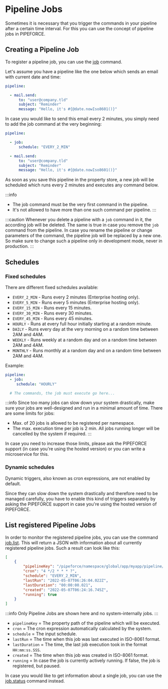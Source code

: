 # Pipeline Jobs

Sometimes it is necessary that you trigger the commands in your pipeline after a certain time interval. For this you can
use the concept of pipeline jobs in PIPEFORCE.

## Creating a Pipeline Job

To register a pipeline job, you can use the [job](../api/commands#job-v1) command.

Let's assume you have a pipeline like the one below which sends an email with current date and time:

```yaml
pipeline:

  - mail.send:
      to: "user@company.tld"
      subject: "Reminder"
      message: "Hello, it's #{@date.nowIso8601()}"
```

In case you would like to send this email every 2 minutes, you simply need to add the job command at the very beginning:

```yaml
pipeline:

  - job:
      schedule: "EVERY_2_MIN"

  - mail.send:
      to: "user@company.tld"
      subject: "Reminder"
      message: "Hello, it's #{@date.nowIso8601()}"
```

As soon as you save this pipeline in the property store, a new job will be scheduled which runs every 2 minutes and
executes any command below.

:::info
- The job command must be the very first command in the pipeline.
- It's not allowed to have more than one such command per pipeline.
:::

:::caution 
Whenever you delete a pipeline with a `job` command in it, the according job will be deleted. The same is
true in case you remove the `job` command from the pipeline. In case you rename the pipeline or change parameters of the
command, the pipeline job will be replaced by a new one. So make sure to change such a pipeline only in development
mode, never in production.
:::

## Schedules

### Fixed schedules

There are different fixed schedules available:

- `EVERY_2_MIN` - Runs every 2 minutes (Enterprise hosting only).
- `EVERY_5_MIN` - Runs every 5 minutes (Enterprise hosting only).
- `EVERY_15_MIN` - Runs every 15 minutes.
- `EVERY_30_MIN` - Runs every 30 minutes.
- `EVERY_45_MIN` - Runs every 45 minutes.
- `HOURLY` - Runs at every full hour initially starting at a random minute.
- `DAILY` - Runs every day at the very morning on a random time between 2AM and 4AM.
- `WEEKLY` - Runs weekly at a random day and on a random time between 2AM and 4AM.
- `MONTHLY` - Runs monthly at a random day and on a random time between 2AM and 4AM.

Example:

```yaml
pipeline:
  - job:
     schedule: "HOURLY"

  # The commands, the job must execute go here...
```

:::info
Since too many jobs can slow down your system drastically, make sure your jobs are well-designed
and run in a minimal amount of time. There are some limits for jobs:

 - Max. of 20 jobs is allowed to be registered per namespace.
 - The max. execution time per job is 2 min. All jobs running longer will be cancelled by the system if required.
:::

In case you need to increase those limits, please ask the PIPEFORCE support (in case you're using the hosted version) or you can write a microservice for this.

### Dynamic schedules

Dynamic triggers, also known as cron expressions, are not enabled by default.

Since they can slow down the system drastically and therefore need to be managed carefully, you
have to enable this kind of triggers separately by asking the PIPEFORCE support in case you're
using the hosted version of PIPEFORCE. 

## List registered Pipeline Jobs

In order to monitor the registered pipeline jobs, you can use the command [job.list](../api/commands#joblist-v1). This will
return a JSON with information about all currently registered pipeline jobs. Such a result can look like this:

```json
[
	{
		"pipelineKey": "/pipeforce/namespace/global/app/myapp/pipeline/somejob",
		"cron": "4 */2 * * * ?",
		"schedule": "EVERY_2_MIN", 
        "lastRun": "2022-05-07T06:26:04.022Z", 
        "lastDuration": "00:00:00.021",
		"created": "2022-05-07T06:24:16.745Z",
		"running": true
	}
]
``` 

:::info
Only Pipeline Jobs are shown here and no system-internally jobs.
:::

 - `pipelineKey` = The property path of the pipeline which will be executed.
 - `cron` = The cron expression automatically calculated by the system.
 - `schedule` = The input schedule.
 - `lastRun` = The time when this job was last executed in ISO-8061 format.
 - `lastDuration` = The time, the last job execution took in the format `HH:mm:ss.SSS`.
 - `created` = The time when this job was created in ISO-8061 format.
 - `running` = In case the job is currently actively running. If false, the job is registered, but paused.

In case you would like to get information about a single job, you can use the [job.status](../api/commands#jobstatus-v1) command instead.